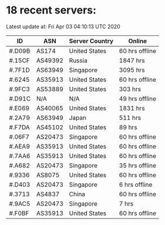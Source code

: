 # 18 recent servers:

Latest update at: Fri Apr 03 04:10:13 UTC 2020

| ID | ASN | Server Country | Online |
| -- | --- | -------------- | ------ |
| #.D09B | AS174 | United States | 60 hrs offline |
| #.15CF | AS49392 | Russia | 1847 hrs |
| #.7F1D | AS63949 | Singapore | 3095 hrs |
| #.6245 | AS35913 | United States | 60 hrs offline |
| #.9FC3 | AS53889 | United States | 303 hrs |
| #.D91C | N/A | N/A | 49 hrs offline |
| #.E069 | AS40065 | United States | 1831 hrs |
| #.2A79 | AS63949 | Japan | 511 hrs |
| #.F7DA | AS45102 | United States | 89 hrs |
| #.06F7 | AS20473 | Singapore | 60 hrs offline |
| #.AEA9 | AS35913 | United States | 60 hrs offline |
| #.7AA6 | AS35913 | United States | 60 hrs offline |
| #.A682 | AS20473 | Singapore | 35 hrs offline |
| #.9336 | AS8075 | United States | 60 hrs offline |
| #.D403 | AS20473 | Singapore | 6 hrs offline |
| #.3713 | AS4837 | China | 60 hrs offline |
| #.9AC5 | AS20473 | Singapore | 7 hrs |
| #.F0BF | AS35913 | United States | 60 hrs offline |

